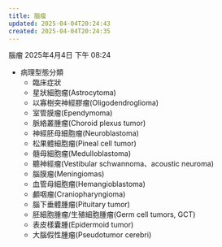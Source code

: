 ```yaml
---
title: 腦瘤
updated: 2025-04-04T20:24:43
created: 2025-04-04T20:24:35
---
```


腦瘤
2025年4月4日
下午 08:24

- 病理型態分類
  - 臨床症狀
  - 星狀細胞瘤(Astrocytoma)
  - 以寡樹突神經膠瘤(Oligodendroglioma)
  - 室管膜瘤(Ependymoma)
  - 脈絡叢腫瘤(Choroid plexus tumor)
  - 神經胚母細胞瘤(Neuroblastoma)
  - 松果體細胞瘤(Pineal cell tumor)
  - 髓母細胞瘤(Medulloblastoma)
  - 聽神經瘤(Vestibular schwannoma、acoustic neuroma)
  - 腦膜瘤(Meningiomas)
  - 血管母細胞瘤(Hemangioblastoma)
  - 顱咽瘤(Craniopharyngioma)
  - 腦下垂體腫瘤(Pituitary tumor)
  - 胚細胞腫瘤/生殖細胞腫瘤(Germ cell tumors, GCT)
  - 表皮樣囊腫(Epidermoid tumor)
  - 大腦假性腫瘤(Pseudotumor cerebri)
